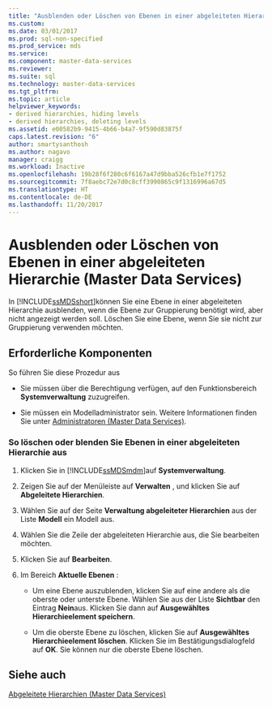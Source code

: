 ```yaml
---
title: "Ausblenden oder Löschen von Ebenen in einer abgeleiteten Hierarchie (Master Data Services) | Microsoft-Dokumentation"
ms.custom: 
ms.date: 03/01/2017
ms.prod: sql-non-specified
ms.prod_service: mds
ms.service: 
ms.component: master-data-services
ms.reviewer: 
ms.suite: sql
ms.technology: master-data-services
ms.tgt_pltfrm: 
ms.topic: article
helpviewer_keywords:
- derived hierarchies, hiding levels
- derived hierarchies, deleting levels
ms.assetid: e00582b9-9415-4b66-b4a7-9f590d83875f
caps.latest.revision: "6"
author: smartysanthosh
ms.author: nagavo
manager: craigg
ms.workload: Inactive
ms.openlocfilehash: 19b28f6f280c6f6167a47d9bba526cfb1e7f1752
ms.sourcegitcommit: 7f8aebc72e7d0c8cff3990865c9f1316996a67d5
ms.translationtype: HT
ms.contentlocale: de-DE
ms.lasthandoff: 11/20/2017
---
```

# <a name="hide-or-delete-levels-in-a-derived-hierarchy-master-data-services"></a>Ausblenden oder Löschen von Ebenen in einer abgeleiteten Hierarchie (Master Data Services)
  In [!INCLUDE[ssMDSshort](../includes/ssmdsshort-md.md)]können Sie eine Ebene in einer abgeleiteten Hierarchie ausblenden, wenn die Ebene zur Gruppierung benötigt wird, aber nicht angezeigt werden soll. Löschen Sie eine Ebene, wenn Sie sie nicht zur Gruppierung verwenden möchten.  
  
## <a name="prerequisites"></a>Erforderliche Komponenten  
 So führen Sie diese Prozedur aus  
  
-   Sie müssen über die Berechtigung verfügen, auf den Funktionsbereich **Systemverwaltung** zuzugreifen.  
  
-   Sie müssen ein Modelladministrator sein. Weitere Informationen finden Sie unter [Administratoren &#40;Master Data Services&#41;](../master-data-services/administrators-master-data-services.md).  
  
### <a name="to-hide-or-delete-levels-in-a-derived-hierarchy"></a>So löschen oder blenden Sie Ebenen in einer abgeleiteten Hierarchie aus  
  
1.  Klicken Sie in [!INCLUDE[ssMDSmdm](../includes/ssmdsmdm-md.md)]auf **Systemverwaltung**.  
  
2.  Zeigen Sie auf der Menüleiste auf **Verwalten** , und klicken Sie auf **Abgeleitete Hierarchien**.  
  
3.  Wählen Sie auf der Seite **Verwaltung abgeleiteter Hierarchien** aus der Liste **Modell** ein Modell aus.  
  
4.  Wählen Sie die Zeile der abgeleiteten Hierarchie aus, die Sie bearbeiten möchten.  
  
5.  Klicken Sie auf **Bearbeiten**.  
  
6.  Im Bereich **Aktuelle Ebenen** :  
  
    -   Um eine Ebene auszublenden, klicken Sie auf eine andere als die oberste oder unterste Ebene. Wählen Sie aus der Liste **Sichtbar** den Eintrag **Nein**aus. Klicken Sie dann auf **Ausgewähltes Hierarchieelement speichern**.  
  
    -   Um die oberste Ebene zu löschen, klicken Sie auf **Ausgewähltes Hierarchieelement löschen**. Klicken Sie im Bestätigungsdialogfeld auf **OK**. Sie können nur die oberste Ebene löschen.  
  
## <a name="see-also"></a>Siehe auch  
    
 [Abgeleitete Hierarchien &#40;Master Data Services&#41;](../master-data-services/derived-hierarchies-master-data-services.md)  
  
  
